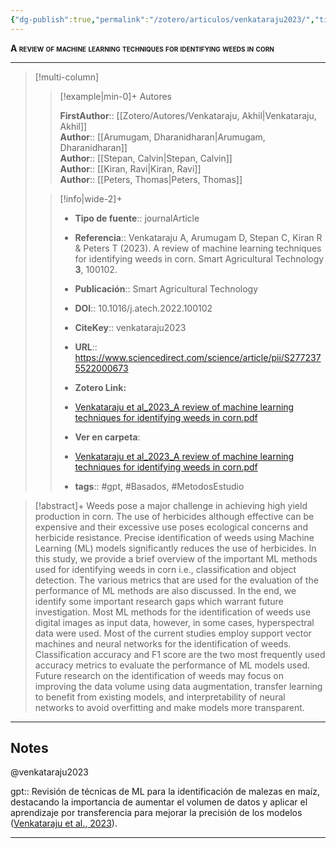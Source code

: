 ```yaml
---
{"dg-publish":true,"permalink":"/zotero/articulos/venkataraju2023/","title":"A review of machine learning techniques for identifying weeds in corn","tags":["#zotero"]}
---
```



<span style="font-variant:small-caps; font-weight: bold;">A review of machine learning techniques for identifying weeds in corn</span>

---


> [!multi-column]
>
>> [!example|min-0]+ Autores
>> 
>> **FirstAuthor**:: [[Zotero/Autores/Venkataraju, Akhil\|Venkataraju, Akhil]]  
>> **Author**:: [[Arumugam, Dharanidharan\|Arumugam, Dharanidharan]]  
>> **Author**:: [[Stepan, Calvin\|Stepan, Calvin]]  
>> **Author**:: [[Kiran, Ravi\|Kiran, Ravi]]  
>> **Author**:: [[Peters, Thomas\|Peters, Thomas]]  
 >
>
>> [!info|wide-2]+
>>
>> - **Tipo de fuente**:: journalArticle
>> - **Referencia**:: Venkataraju A, Arumugam D, Stepan C, Kiran R & Peters T (2023). A review of machine learning techniques for identifying weeds in corn. Smart Agricultural Technology **3**, 100102.
>> - **Publicación**:: Smart Agricultural Technology
>> - **DOI**:: 10.1016/j.atech.2022.100102
>> - **CiteKey**:: venkataraju2023
>> - **URL**:: https://www.sciencedirect.com/science/article/pii/S2772375522000673
>> - **Zotero Link:** 
>> - [Venkataraju et al_2023_A review of machine learning techniques for identifying weeds in corn.pdf](zotero://select/library/items/CJMDGN9I)
>>
>> - **Ver en carpeta**: 
>> - [Venkataraju et al_2023_A review of machine learning techniques for identifying weeds in corn.pdf](file://J:\OneDrive\Articulos\Venkataraju%20et%20al_2023_A%20review%20of%20machine%20learning%20techniques%20for%20identifying%20weeds%20in%20corn.pdf)
>> - **tags**:: #gpt, #Basados, #MetodosEstudio



> [!abstract]+ 
>Weeds pose a major challenge in achieving high yield production in corn. The use of herbicides although effective can be expensive and their excessive use poses ecological concerns and herbicide resistance. Precise identification of weeds using Machine Learning (ML) models significantly reduces the use of herbicides. In this study, we provide a brief overview of the important ML methods used for identifying weeds in corn i.e., classification and object detection. The various metrics that are used for the evaluation of the performance of ML methods are also discussed. In the end, we identify some important research gaps which warrant future investigation. Most ML methods for the identification of weeds use digital images as input data, however, in some cases, hyperspectral data were used. Most of the current studies employ support vector machines and neural networks for the identification of weeds. Classification accuracy and F1 score are the two most frequently used accuracy metrics to evaluate the performance of ML models used. Future research on the identification of weeds may focus on improving the data volume using data augmentation, transfer learning to benefit from existing models, and interpretability of neural networks to avoid overfitting and make models more transparent.


--- 

## Notes

@venkataraju2023

gpt:: Revisión de técnicas de ML para la identificación de malezas en maíz, destacando la importancia de aumentar el volumen de datos y aplicar el aprendizaje por transferencia para mejorar la precisión de los modelos ([Venkataraju et al., 2023](zotero://select/library/items/L6QXYXXC)).






---







